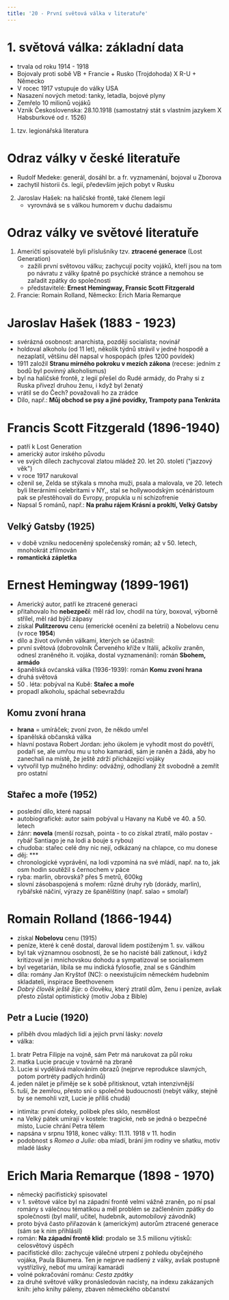 ```yaml
---
title: '20 - První světová válka v literatuře'
---
```


# 1. světová válka: základní data
* trvala od roku 1914 - 1918
* Bojovaly proti sobě VB + Francie + Rusko (Trojdohoda) X R-U + Německo
* V rocec 1917 vstupuje do války USA
* Nasazení nových metod: tanky, letadla, bojové plyny
* Zemřelo 10 milionů vojáků
* Vznik Československa: 28.10.1918 (samostatný stát s vlastním jazykem X Habsburkové od r. 1526)
1. tzv. legionářská literatura

# Odraz války v české literatuře
   - Rudolf Medeke: generál, dosáhl br. a fr. vyznamenání, bojoval u Zborova
   - zachytil historii čs. legií, především jejich pobyt v Rusku
2. Jaroslav Hašek: na haličské frontě, také členem legií
   - vyrovnává se s válkou humorem v duchu dadaismu

# Odraz války ve světové literatuře
1. Američtí spisovatelé byli příslušníky tzv. **ztracené generace** (Lost Generation)
   - zažili první světovou válku; zachycují pocity vojáků, kteří jsou na tom po návratu z války špatně po psychické stránce a nemohou se zařadit zpátky do společnosti
   - představitelé: **Ernest Hemingway, Fransic Scott Fitzgerald**
2. Francie: Romain Rolland, Německo: Erich Maria Remarque
   
# Jaroslav Hašek (1883 - 1923)
* svérázná osobnost: anarchista, později socialista; novinář
* holdoval alkoholu (od 11 let), několik týdnů strávil v jedné hospodě a nezaplatil, většinu děl napsal v hospopách (přes 1200 povídek)
* 1911 založil **Stranu mírného pokroku v mezích zákona** (recese: jedním z bodů byl povinný alkoholismus)
* byl na haličské frontě, z legií přešel do Rudé armády, do Prahy si z Ruska přivezl druhou ženu, i když byl ženatý
* vrátil se do Čech? považovali ho za zrádce
* Dílo, např.: **Můj obchod se psy a jiné povídky, Trampoty pana Tenkráta**

# Francis Scott Fitzgerald (1896-1940)
* patří k Lost Generation
* americký autor irského původu
* ve svých dílech zachycoval zlatou mládež 20. let 20. století ("jazzový věk")
* v roce 1917 narukoval
* oženil se, Zelda se stýkala s mnoha muži, psala a malovala, ve 20. letech byli literárními celebritami v NY,, stal se hollywoodským scénáristoum pak se přestěhovali do Evropy, propukla u ní schizofrenie
* Napsal 5 románů, např.: **Na prahu rájem Krásní a prokltí, Velký Gatsby**

## Velký Gatsby (1925)
* v době vzniku nedoceněný společenský román; až v 50. letech, mnohokrát zfilmován
* **romantická zápletka**

# Ernest Hemingway (1899-1961)
* Americký autor, patří ke ztracené generaci
* přitahovalo ho **nebezpečí**: měl rád lov, chodil na túry, boxoval, výborně střílel, měl rád býčí zápasy
* získal **Pulitzerovu** cenu (emerické ocenění za beletrii) a Nobelovu cenu (v roce **1954**)
* dílo a život ovlivněn válkami, kterých se účastnil:
* první světová (dobrovolník Červeného kříže v Itálii, ačkoliv zraněn, odnesl zraněného it. vojáka, dostal vyznamenání): román **Sbohem, armádo**
* španělská ovćanská válka (1936-1939): román **Komu zvoní hrana**
* druhá světová
* 50 . léta: pobýval na Kubě: **Stařec a moře**
* propadl alkoholu, spáchal sebevraždu

## Komu zvoní hrana
* **hrana** = umíráček; zvoní zvon, že někdo umřel
* španělská občanská válka
* hlavní postava Robert Jordan: jeho úkolem je vyhodit most do povětří, podaří se, ale umřou mu u toho kamarádi, sám je raněn a žádá, aby ho zanechali na místě, že ještě zdrží přicházející vojáky
* vytvořil typ mužného hrdiny: odvážný, odhodlaný žít svobodně a zemřít pro ostatní

## Stařec a moře (1952)
* poslední dílo, které napsal
* autobiografické: autor saím pobýval u Havany na Kubě ve 40. a 50. letech
* žánr: **novela** (menší rozsah, pointa - to co získal ztratil, málo postav - rybář Santiago je na lodi a bouje s rybou)
* chudoba: stařec celé dny nic nejí, odkázaný na chlapce, co mu donese
* děj: ***
* chronologické vyprávění, na lodi vzpomíná na své mládí, např. na to, jak osm hodin soutěžil s černochem v páce
* ryba: marlin, obrovská? přes 5 metrů, 600kg
* slovní zásobaspojená s mořem: různé druhy ryb (dorády, marlin), rybářské náčiní, výrazy ze španělštiny (např. salao = smolař)

# Romain Rolland (1866-1944)
* získal **Nobelovu** cenu (1915)
* peníze, které k ceně dostal, daroval lidem postiženým 1. sv. válkou
* byl tak významnou osobností, že se ho nacisté báli zatknout, i když kritizoval je i mnichovskou dohodu a sympatizoval se socialismem
* byl vegetarián, líbila se mu indická fylosofie, znal se s Gándhím
* díla: romány Jan Kryštof (NC): o neexistujícím německém hudebním skladateli, inspirace Beethovenem
* *Dobrý člověk ještě žije*: o člověku, který ztratil dům, ženu i peníze, avšak přesto zůstal optimistický (motiv Joba z Bible)

## Petr a Lucie (1920)
* příběh dvou mladých lidí a jejich první lásky: *novela*
* válka:

1. bratr Petra Filipje na vojně, sám Petr má narukovat za půl roku
2. matka Lucie pracuje v továrně na zbraně
3. Lucie si vydělává malováním obrazů (nejprve reprodukce slavných, potom portréty padlých hrdinů)
4. jeden nálet je přiměje se k sobě přitisknout, vztah intenzivnější
5. tuší, že zemřou, přesto sní o společné budoucnosti (nebýt války, stejně by se nemohli vzít, Lucie je příliš chudá)

* intimita: první doteky, polibek přes sklo, nesmělost
* na Velký pátek umírají v kostele: tragické, neb se jedná o bezpečné místo, Lucie chrání Petra tělem
* napsána v srpnu 1918, konec války: 11.11. 1918 v 11. hodin
* podobnost s *Romeo a Julie*: oba mladí, brání jim rodiny ve sňatku, motiv mladé lásky

# Erich Maria Remarque (1898 - 1970)
* německý pacifistický spisovatel
* v 1. světové válce byl na západní frontě velmi vážně zraněn, po ní psal romány s válečnou tématikou a měl problém se začleněním zpátky do společnosti (byl malíř, učitel, hudebník, automobilový závodník)
* proto bývá často přiřazován k (americkým) autorům ztracené generace (sám se k nim přihlásil)
* román: **Na západní frontě klid**: prodalo se 3.5 milionu výtisků: celosvětový úspěch
* pacifistické dílo: zachycuje válečné utrpení z pohledu obyčejného vojáka,  Paula Bäumera. Ten je nejprve nadšený z války, avšak postupně vystřízlivý, neboť mu umírají kamarádi
* volné pokračování románu: *Cesta zpátky*
* za druhé světové války pronásledován nacisty, na indexu zakázaných knih: jeho knihy páleny, zbaven německého občanství  
